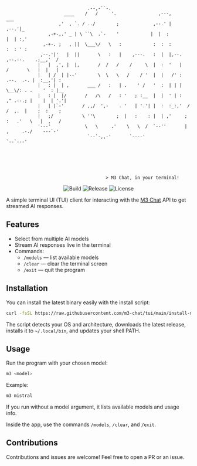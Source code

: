 ```
                               .--,-``-.                                                      
                      ____    /   /     '.                ,---,                       ___     
                    ,'  , `. / ../        ;             ,--.' |                     ,--.'|_   
                ,-+-,.' _ | \ ``\  .`-    '            |  |  :                     |  | :,'  
              ,-+-. ;   , ||  \___\/   \   :            :  :  :                     :  : ' :  
             ,--.'|'   |  ||       \   :   |    ,---.   :  |  |,--.    ,--.--.    .;__,'  /   
            |   |  ,', |  |,       /  /   /    /     \  |  :  '   |   /       \   |  |   |    
            |   | /  | |--'        \  \   \   /    / '  |  |   /' :  .--.  .-. |  :__,'| :    
            |   : |  | ,       ___ /   :   | .    ' /   '  :  | | |   \__\/: . .    '  : |__  
            |   : |  |/       /   /\   /   : '   ; :__  |  |  ' | :   ," .--.; |    |  | '.'| 
            |   | |`-'       / ,,/  ',-    . '   | '.'| |  :  :_:,'  /  /  ,.  |    ;  :    ; 
            |   ;/           \ ''\        ;  |   :    : |  | ,'     ;  :   .'   \   |  ,   /  
            '---'             \   \     .'    \   \  /  `--''       |  ,     .-./    ---`-'   
                               `--`-,,-'       `----'                `--`---'                 

                                                                                  




                                      > M3 Chat, in your terminal!
```

<p align="center"><img src="https://github.com/m3-chat/tui/actions/workflows/release.yml/badge.svg" alt="Build">
<img src="https://img.shields.io/github/v/release/m3-chat/tui" alt="Release">
<img src="https://img.shields.io/github/license/m3-chat/tui" alt="License"></p>

A simple terminal UI (TUI) client for interacting with the [M3 Chat](https://github.com/m3-chat) API to get streamed AI responses.

## Features

- Select from multiple AI models
- Stream AI responses live in the terminal
- Commands:
  - `/models` — list available models
  - `/clear` — clear the terminal screen
  - `/exit` — quit the program

## Installation

You can install the latest binary easily with the install script:

```bash
curl -fsSL https://raw.githubusercontent.com/m3-chat/tui/main/install-m3.sh | bash
```

The script detects your OS and architecture, downloads the latest release, installs it to `~/.local/bin`, and updates your shell PATH.

## Usage

Run the program with your chosen model:

```bash
m3 <model>
```

Example:

```bash
m3 mistral
```

If you run without a model argument, it lists available models and usage info.

Inside the app, use the commands `/models`, `/clear`, and `/exit`.


## Contributions

Contributions and issues are welcome! Feel free to open a PR or an issue.

